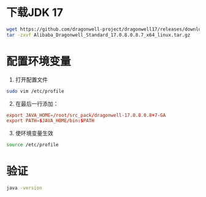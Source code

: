# 下载JDK 17

```sh
wget https://github.com/dragonwell-project/dragonwell17/releases/download/dragonwell-standard-17.0.8.0.8%2B7_jdk-17.0.8-ga/Alibaba_Dragonwell_Standard_17.0.8.0.8.7_x64_linux.tar.gz
tar -zxvf Alibaba_Dragonwell_Standard_17.0.8.0.8.7_x64_linux.tar.gz
```

# 配置环境变量

1. 打开配置文件
```sh
sudo vim /etc/profile
```

2. 在最后一行添加：
```conf
export JAVA_HOME=/root/src_pack/dragonwell-17.0.8.0.8+7-GA
export PATH=$JAVA_HOME/bin:$PATH
```

3. 使环境变量生效
```sh
source /etc/profile
```

# 验证

```sh
java -version
```
